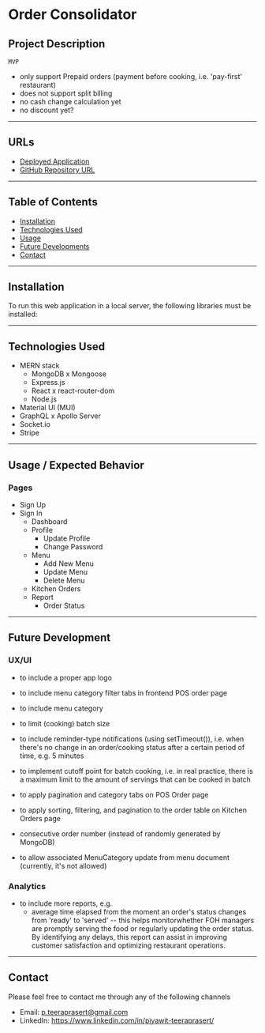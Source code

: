 # **Order Consolidator**

## **Project Description**

`MVP`
- only support Prepaid orders (payment before cooking, i.e. 'pay-first' restaurant)
- does not support split billing
- no cash change calculation yet
- no discount yet?


---
## **URLs**
- [Deployed Application]()
- [GitHub Repository URL]()

---
## **Table of Contents**
- [Installation](#installation)
- [Technologies Used](#technologies-used)
- [Usage](#usage--expected-behavior)
- [Future Developments](#future-development)
- [Contact](#contact)

---
## **Installation**
To run this web application in a local server, the following libraries must be installed:




---
## **Technologies Used**
- MERN stack
    - MongoDB x Mongoose
    - Express.js
    - React x react-router-dom
    - Node.js
- Material UI (MUI)
- GraphQL x Apollo Server
- Socket.io
- Stripe

---
## **Usage / Expected Behavior**

### Pages
- Sign Up
- Sign In
    - Dashboard
    - Profile
        - Update Profile
        - Change Password
    - Menu
        - Add New Menu
        - Update Menu
        - Delete Menu
    - Kitchen Orders
    - Report
        - Order Status 

---
## **Future Development**

### UX/UI
- to include a proper app logo
- to include menu category filter tabs in frontend POS order page
- to include menu category
- to limit (cooking) batch size


- to include reminder-type notifications (using setTimeout()), i.e. when there's no change in an order/cooking status after a certain period of time, e.g. 5 minutes
- to implement cutoff point for batch cooking, i.e. in real practice, there is a maximum limit to the amount of servings that can be cooked in batch
- to apply pagination and category tabs on POS Order page
- to apply sorting, filtering, and pagination to the order table on Kitchen Orders page
- consecutive order number (instead of randomly generated by MongoDB)
- to allow associated MenuCategory update from menu document (currently, it's not allowed)

### Analytics
- to include more reports, e.g.
    - average time elapsed from the moment an order's status changes from 'ready' to 'served' -- this helps monitorwhether FOH managers are promptly serving the food or regularly updating the order status.  By identifying any delays, this report can assist in improving customer satisfaction and optimizing restaurant operations.

---
## **Contact**

Please feel free to contact me through any of the following channels
- Email: p.teeraprasert@gmail.com 
- LinkedIn: https://www.linkedin.com/in/piyawit-teeraprasert/
